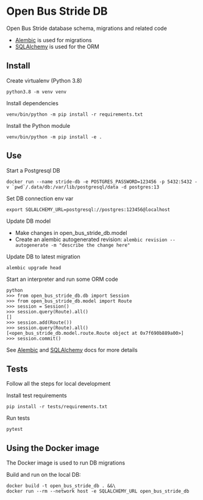 # Open Bus Stride DB

Open Bus Stride database schema, migrations and related code

* [Alembic](https://alembic.sqlalchemy.org/) is used for migrations
* [SQLAlchemy](https://docs.sqlalchemy.org/en/14/orm/) is used for the ORM


## Install

Create virtualenv (Python 3.8)

```
python3.8 -m venv venv
```

Install dependencies

```
venv/bin/python -m pip install -r requirements.txt
```

Install the Python module

```
venv/bin/python -m pip install -e .
```

## Use

Start a Postgresql DB

```
docker run --name stride-db -e POSTGRES_PASSWORD=123456 -p 5432:5432 -v `pwd`/.data/db:/var/lib/postgresql/data -d postgres:13
```

Set DB connection env var

```
export SQLALCHEMY_URL=postgresql://postgres:123456@localhost
```

Update DB model

* Make changes in open_bus_stride_db.model
* Create an alembic autogenerated revision: `alembic revision --autogenerate -m "describe the change here"`

Update DB to latest migration

```
alembic upgrade head
```

Start an interpreter and run some ORM code

```
python
>>> from open_bus_stride_db.db import Session
>>> from open_bus_stride_db.model import Route
>>> session = Session()
>>> session.query(Route).all()
[]
>>> session.add(Route())
>>> session.query(Route).all()
[<open_bus_stride_db.model.route.Route object at 0x7f690b889a00>]
>>> session.commit()
```

See [Alembic](https://alembic.sqlalchemy.org/) and [SQLAlchemy](https://docs.sqlalchemy.org/en/14/orm/) docs for more details

## Tests

Follow all the steps for local development

Install test requirements

```
pip install -r tests/requirements.txt
```

Run tests

```
pytest
```

## Using the Docker image

The Docker image is used to run DB migrations

Build and run on the local DB:

```
docker build -t open_bus_stride_db . &&\
docker run --rm --network host -e SQLALCHEMY_URL open_bus_stride_db
```
